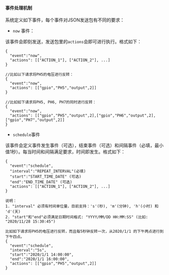 #### 事件处理机制
系统定义如下事件，每个事件对JSON发送包有不同的要求：
* `now` 事件：

该事件会即刻发送，发送包里的`actions`会即可进行执行。格式如下：
```
{
  "event":"now",
  "actions": [["ACTION_1"], ["ACTION_2"], ...]
}

//比如以下请求将PH5的电压进行反转：
{
  "event":"now",
  "actions": [["gpio","PH5","output",2]]
}

//比如如下请求将PH5, PH6, PH7的同时进行反转：
{
  "event":"now",
  "actions": [["gpio","PH5","output",2],["gpio","PH6","output",2],["gpio","PH7","output",2]]
}
```

* `schedule`事件

该事件会定义事件发生事件（可选），结束事件（可选）和间隔事件（必填，最小值1秒）。每当时间和间隔满足要求，时间即发生。格式如下：
```
{
  "event":"schedule",
  "interval":"REPEAT_INTERVAL"(必填)
  "start":"START_TIME_DATE" (可选)
  "end":"END_TIME_DATE" (可选)
  "actions": [["ACTION_1"], ["ACTION_2"], ...]
}

说明：
1. "interval" 必须有时间单位量，目前支持：'s'(秒), 'm'(分钟), 'h'(小时) 和 'd'(天)
2. "start"和"end"必须满足日期时间格式: "YYYY/MM/DD HH:MM:SS" (比如: "2020/11/28 15:30:45")

比如如下请求将PH5的电压进行反转，而且每5秒钟反转一次，从2020/1/1 的下午两点进行到下午四点。
{
  "event":"schedule",
  "interval":"5s",
  "start":"2020/1/1 14:00:00",
  "end":"2020/1/1 16:00:00",
  "actions": [["gpio","PH5","output",2]]
}
```
